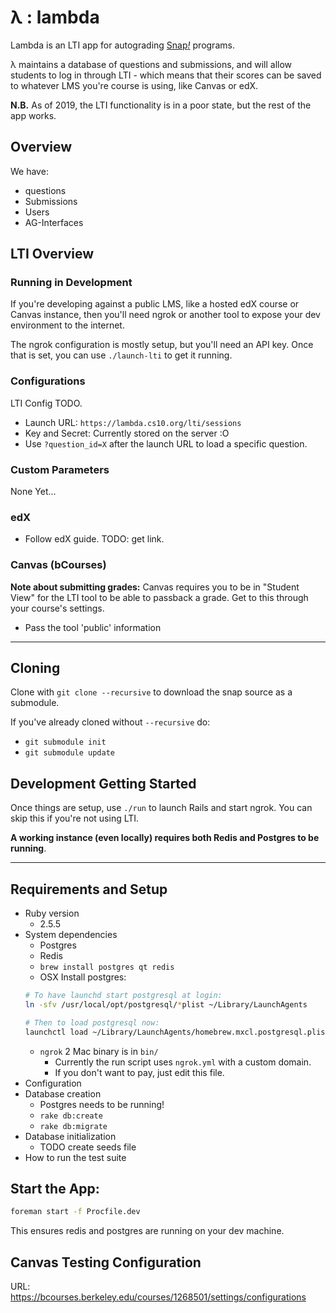 # λ : lambda
Lambda is an LTI app for autograding [Snap<em>!</em>][1] programs.

λ maintains a database of questions and submissions, and will allow students to
log in through LTI - which means that their scores can be saved to whatever
LMS you're course is using, like Canvas or edX.

**N.B.** As of 2019, the LTI functionality is in a poor state, but the rest of the app works.

[1]: https://snap.berkeley.edu

## Overview

We have:
* questions
* Submissions
* Users
* AG-Interfaces

## LTI Overview

### Running in Development
If you're developing against a public LMS, like a hosted edX course or Canvas
instance, then you'll need ngrok or another tool to expose your dev environment
to the internet.

The ngrok configuration is mostly setup, but you'll need an API key. Once that
is set, you can use `./launch-lti` to get it running.

### Configurations
LTI Config TODO.

* Launch URL: `https://lambda.cs10.org/lti/sessions`
* Key and Secret: Currently stored on the server :O
* Use `?question_id=X` after the launch URL to load a specific question.

### Custom Parameters
None Yet...
### edX

* Follow edX guide. TODO: get link.

### Canvas (bCourses)
**Note about submitting grades:** Canvas requires you to be in "Student View" for the LTI tool to be able to passback a grade. Get to this through your course's settings.

* Pass the tool 'public' information

---

## Cloning
Clone with `git clone --recursive` to download the snap source as a submodule.

If you've already cloned without `--recursive` do:

* `git submodule init`
* `git submodule update`

## Development Getting Started
Once things are setup, use `./run` to launch Rails and start ngrok. You can skip this if you're not using LTI.

**A working instance (even locally) requires both Redis and Postgres to be running**.

---

## Requirements and Setup
* Ruby version
	* 2.5.5
* System dependencies
	* Postgres
	* Redis
	* `brew install postgres qt redis`
	* OSX Install postgres:
	```sh
	# To have launchd start postgresql at login:
	ln -sfv /usr/local/opt/postgresql/*plist ~/Library/LaunchAgents

	# Then to load postgresql now:
	launchctl load ~/Library/LaunchAgents/homebrew.mxcl.postgresql.plist
	```
	* `ngrok` 2 Mac binary is in `bin/`
		* Currently the run script uses `ngrok.yml` with a custom domain.
		* If you don't want to pay, just edit this file.
* Configuration
* Database creation
	* Postgres needs to be running!
	* `rake db:create`
	* `rake db:migrate`
* Database initialization
	* TODO create seeds file
* How to run the test suite

## Start the App:

```sh
foreman start -f Procfile.dev
```

This ensures redis and postgres are running on your dev machine.

## Canvas Testing Configuration
URL: https://bcourses.berkeley.edu/courses/1268501/settings/configurations

